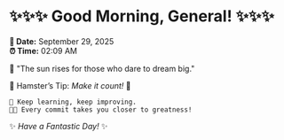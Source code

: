 # ✨✨✨ Good Morning, General! ✨✨✨

**📅 Date:** September 29, 2025  
**⏰ Time:** 02:09 AM  

🌅 "The sun rises for those who dare to dream big."  

🐹 Hamster’s Tip: _Make it count!_ 💪  

```
🚀 Keep learning, keep improving.  
🧑‍💻 Every commit takes you closer to greatness!  
```

✨ *Have a Fantastic Day!* ✨  
